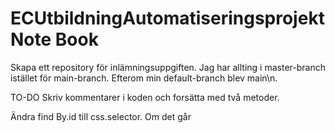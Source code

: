 # ECUtbildningAutomatiseringsprojekt Note Book
Skapa ett repository för inlämningsuppgiften. 
Jag har allting i master-branch istället för main-branch. Efterom min default-branch blev main\n. 


TO-DO Skriv kommentarer i koden och forsätta med två metoder.  



Ändra find By.id till css.selector. Om det går
